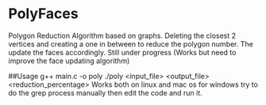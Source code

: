 # PolyFaces
Polygon Reduction Algorithm based on graphs.
Deleting the closest 2 vertices and creating a one in between to reduce the polygon number.
The update the faces accordingly.
Still under progress (Works but need to improve the face updating algorithm)

##Usage
g++ main.c -o poly
./poly <input_file> <output_file> <reduction_percentage>
Works both on linux and mac os for windows try to do the grep process manually then edit the code and run it.
